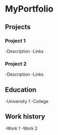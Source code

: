 # MyPortfolio
## Projects
### Project 1
-Description
-Links
### Project 2
-Description
-Links
## Education
-University 1
-College
## Work history
-Work 1
-Work 2

